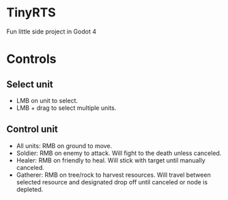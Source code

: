 # TinyRTS
Fun little side project in Godot 4

# Controls
## Select unit
- LMB on unit to select.
- LMB + drag to select multiple units.

## Control unit
- All units: RMB on ground to move.
- Soldier: RMB on enemy to attack. Will fight to the death unless canceled.
- Healer: RMB on friendly to heal. Will stick with target until manually canceled.
- Gatherer: RMB on tree/rock to harvest resources. Will travel between selected resource and designated drop off until canceled or node is depleted.

